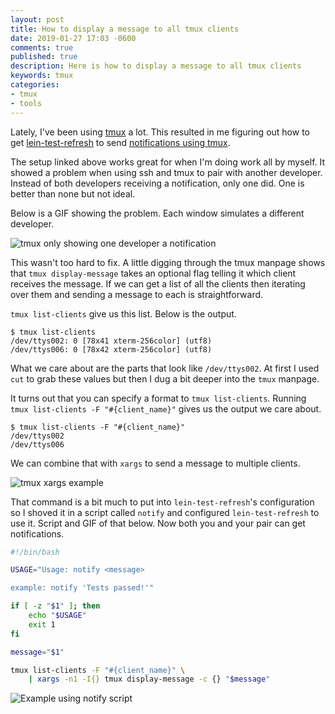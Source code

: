 ```yaml
---
layout: post
title: How to display a message to all tmux clients
date: 2019-01-27 17:03 -0600
comments: true
published: true
description: Here is how to display a message to all tmux clients
keywords: tmux
categories:
- tmux
- tools
---
```


<!-- Estimated time: 30 minutes -->
<!-- First Draft: 26 minutes -->
<!-- First edits: 14 minutes -->

Lately, I've been using [tmux](https://github.com/tmux/tmux) a lot. This resulted in me figuring out how to get [lein-test-refresh](https://github.com/jakemcc/lein-test-refresh#notifications) to send [notifications using tmux](/blog/2019/01/06/notifications-with-tmux-and-lein-test-refresh/).

The setup linked above works great for when I'm doing work all by myself. It showed a problem when using ssh and tmux to pair with another developer. Instead of both developers receiving a notification, only one did. One is better than none but not ideal.

Below is a GIF showing the problem. Each window simulates a different developer.

![tmux only showing one developer a notification](/images/tmux-pair-fail.gif)

This wasn't too hard to fix. A little digging through the tmux manpage shows that `tmux display-message` takes an optional flag telling it which client receives the message. If we can get a list of all the clients then iterating over them and sending a message to each is straightforward.

`tmux list-clients` give us this list. Below is the output.

```
$ tmux list-clients
/dev/ttys002: 0 [78x41 xterm-256color] (utf8)
/dev/ttys006: 0 [78x42 xterm-256color] (utf8)
```

What we care about are the parts that look like `/dev/ttys002`. At first I used `cut` to grab these values but then I dug a bit deeper into the `tmux` manpage.

It turns out that you can specify a format to `tmux list-clients`. Running `tmux list-clients -F "#{client_name}"` gives us the output we care about.

```
$ tmux list-clients -F "#{client_name}"
/dev/ttys002
/dev/ttys006
```

We can combine that with `xargs` to send a message to multiple clients.

![tmux xargs example](/images/tmux-xargs-example.gif)

That command is a bit much to put into `lein-test-refresh`'s configuration so I shoved it in a script called `notify` and configured `lein-test-refresh` to use it. Script and GIF of that below. Now both you and your pair can get notifications.

```bash
#!/bin/bash

USAGE="Usage: notify <message>

example: notify 'Tests passed!'"

if [ -z "$1" ]; then
    echo "$USAGE"
    exit 1
fi

message="$1"

tmux list-clients -F "#{client_name}" \
    | xargs -n1 -I{} tmux display-message -c {} "$message"
```

![Example using notify script](/images/tmux-notify-script.gif)


